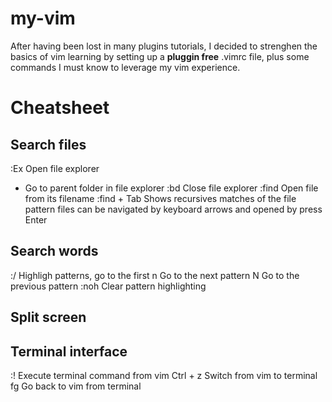 # my-vim
After having been lost in many plugins tutorials, I decided to strenghen the basics of vim learning by setting up a **pluggin free** .vimrc file, plus some commands I must know to leverage my vim experience.

# Cheatsheet

## Search files
:Ex Open file explorer
-   Go to parent folder in file explorer
:bd Close file explorer
:find <file name> Open file from its filename
:find <fuzzy file pattern> + Tab Shows recursives matches of the file pattern
                             files can be navigated by keyboard arrows and opened by press Enter

## Search words
:/<pattern> Highligh patterns, go to the first
n           Go to the next pattern
N           Go to the previous pattern
:noh        Clear pattern highlighting

## Split screen

## Terminal interface
:! <term command> Execute terminal command from vim
Ctrl + z          Switch from vim to terminal
fg                Go back to vim from terminal 
